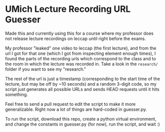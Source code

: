 UMich Lecture Recording URL Guesser
======

Made this and currently using this for a course where my professor does not release lecture recordings on leccap until right before the exams.

My professor "leaked" one video to leccap (the first lecture), and from the url I got for that one (which I got from inspecting element enough times), I found the parts of the recording urls which correspond to the class and to the room in which the lecture was recorded in. Take a look in the `research/` folder if you want to see my "research."

The rest of the url is just a timestamp (corresponding to the start time of the lecture, but may be off by ~10 seconds) and a random 3-digit code, so my script just generates all possible URLs and sends HEAD requests until it hits something.

Feel free to send a pull request to edit the script to make it more generalizable. Right now a lot of things are hard-coded in guesser.py. 

To run the script, download this repo, create a python virtual environment, and change the constants in guesser.py (for now), run the script, and wait :)


